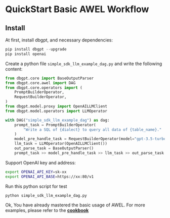 # QuickStart Basic AWEL Workflow

## Install 

At first, install dbgpt, and necessary dependencies:

```python
pip install dbgpt --upgrade
pip install openai
```

Create a python file `simple_sdk_llm_example_dag.py` and write the following content:

```python
from dbgpt.core import BaseOutputParser
from dbgpt.core.awel import DAG
from dbgpt.core.operators import (
    PromptBuilderOperator,
    RequestBuilderOperator,
)
from dbgpt.model.proxy import OpenAILLMClient
from dbgpt.model.operators import LLMOperator

with DAG("simple_sdk_llm_example_dag") as dag:
    prompt_task = PromptBuilderOperator(
        "Write a SQL of {dialect} to query all data of {table_name}."
    )
    model_pre_handle_task = RequestBuilderOperator(model="gpt-3.5-turbo")
    llm_task = LLMOperator(OpenAILLMClient())
    out_parse_task = BaseOutputParser()
    prompt_task >> model_pre_handle_task >> llm_task >> out_parse_task
```

Support OpenAI key and address:

```bash
export OPENAI_API_KEY=sk-xx
export OPENAI_API_BASE=https://xx:80/v1
```

Run this python script for test

```bash
python simple_sdk_llm_example_dag.py
```

Ok, You have already mastered the basic usage of AWEL. For more examples, please refer to the **[cookbook](/docs/awel/cookbook/)**
